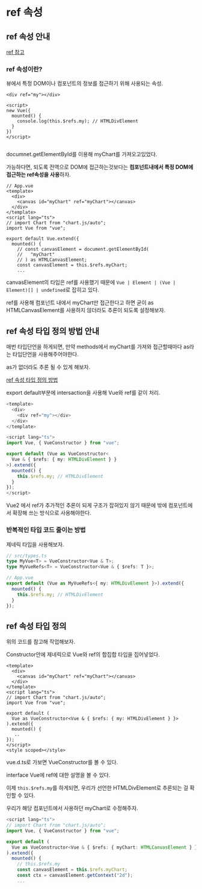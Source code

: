 # ref 속성

## ref 속성 안내

[ref 참고](https://joshua1988.github.io/vue-camp/ts/refs.html)

### ref 속성이란?

뷰에서 특정 DOM이나 컴포넌트의 정보를 접근하기 위해 사용되는 속성.

```vue
<div ref="my"></div>

<script>
new Vue({
  mounted() {
    console.log(this.$refs.my); // HTMLDivElement
  }  
})
</script>
 
```



documnet.getElementById를 이용해 myChart를 가져오고있었다.

가능하다면, 되도록 전역으로 DOM에 접근하는것보다는 **컴포넌트내에서 특정 DOM에 접근하는 ref속성을 사용**하자.

```vue
// App.vue
<template>
  <div>
    <canvas id="myChart" ref="myChart"></canvas>
  </div>
</template>
<script lang="ts">
// import Chart from "chart.js/auto";
import Vue from "vue";

export default Vue.extend({
  mounted() {
    // const canvasElement = document.getElementById(
    //   "myChart"
    // ) as HTMLCanvasElement;
    const canvasElement = this.$refs.myChart;
    ...
```

canvasElement의 타입은 ref를 사용했기 때문에 `Vue | Element | (Vue | Element)[] | undefined`로 잡히고 있다.

ref를 사용해 컴포넌트 내에서 myChart만 접근한다고 하면 굳이 as HTMLCanvasElement를 사용하지 않더라도 추론이 되도록 설정해보자.

## ref 속성 타입 정의 방법 안내

매번 타입단언을 하게되면, 만약 methods에서 myChart를 가져와 접근할때마다 as라는 타입단언을 사용해주어야한다.

as가 없더라도 추론 될 수 있게 해보자.

[ref 속성 타입 정의 방법](https://joshua1988.github.io/vue-camp/ts/refs.html#)

export default부분에 intersaction을 사용해 Vue와 ref를 같이 처리.

```typescript
<template>
  <div>
    <div ref="my"></div>
  </div>
</template>

<script lang="ts">
import Vue, { VueConstructor } from "vue";

export default (Vue as VueConstructor<
  Vue & { $refs: { my: HTMLDivElement } }
>).extend({
  mounted() {
    this.$refs.my; // HTMLDivElement
  }
});
</script>
```

Vue2 에서 ref가 추가적인 추론이 되게 구조가 잡혀있지 않기 때문에 밖에 컴포넌트에서 확장해 쓰는 방식으로 사용해야한다.



### 반복적인 타입 코드 줄이는 방법

제네릭 타입을 사용해보자.

```typescript
// src/types.ts
type MyVue<T> = VueConstructor<Vue & T>;
type MyVueRefs<T> = VueConstructor<Vue & { $refs: T }>;

// App.vue
export default (Vue as MyVueRefs<{ my: HTMLDivElement }>).extend({
  mounted() {
    this.$refs.my; // HTMLDivElement
  }
});
```



## ref 속성 타입 정의

위의 코드를 참고해 작업해보자.

Constructor안에 제네릭으로 Vue와 ref의 합집합 타입을 집어넣었다.

```vue
<template>
  <div>
    <canvas id="myChart" ref="myChart"></canvas>
  </div>
</template>
<script lang="ts">
// import Chart from "chart.js/auto";
import Vue from "vue";

export default (
  Vue as VueConstructor<Vue & { $refs: { my: HTMLDivElement } }>
).extend({
  mounted() {
   ..
});
</script>
<style scoped></style>
```

vue.d.ts로 가보면 VueConstructor를 볼 수 있다.

interface Vue에 ref에 대한 설명을 볼 수 있다.



이제 `this.$refs.my`를 하게되면, 우리가 선언한 HTMLDivElement로 추론되는 걸 확인할 수 있다.

우리가 해당 컴포넌트에서 사용하던 myChart로 수정해주자.

```typescript
<script lang="ts">
// import Chart from "chart.js/auto";
import Vue, { VueConstructor } from "vue";

export default (
  Vue as VueConstructor<Vue & { $refs: { myChart: HTMLCanvasElement } }>
).extend({
  mounted() {
    // this.$refs.my
    const canvasElement = this.$refs.myChart;
    const ctx = canvasElement.getContext("2d");
    ...
```


